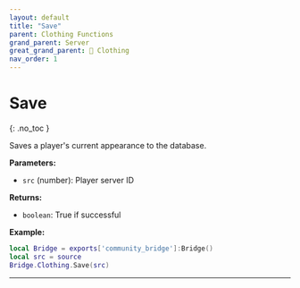 ```yaml
---
layout: default
title: "Save"
parent: Clothing Functions
grand_parent: Server
great_grand_parent: 👔 Clothing
nav_order: 1
---
```


# Save
{: .no_toc }

Saves a player's current appearance to the database.

**Parameters:**
- `src` (number): Player server ID

**Returns:**
- `boolean`: True if successful

**Example:**
```lua
local Bridge = exports['community_bridge']:Bridge()
local src = source
Bridge.Clothing.Save(src)
```

---